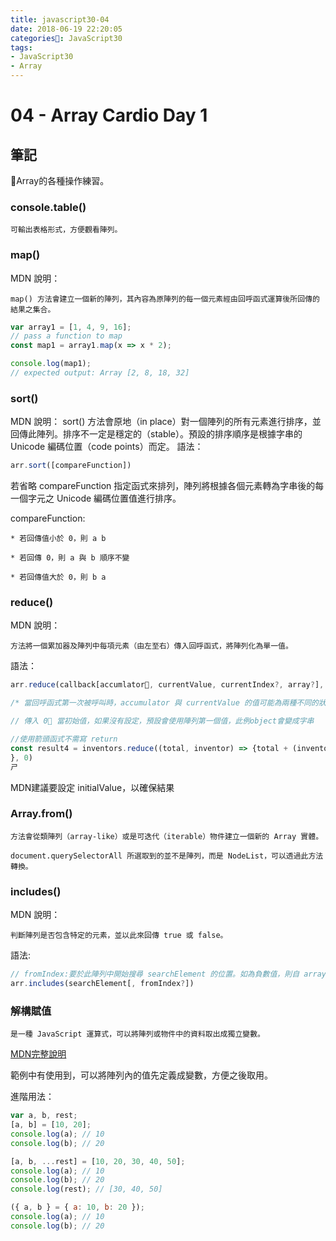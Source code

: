 ```yaml
---
title: javascript30-04
date: 2018-06-19 22:20:05
categories: JavaScript30
tags:
- JavaScript30
- Array
---
```

# 04 - Array Cardio Day 1

## 筆記
Array的各種操作練習。
<!-- more -->

### console.table()
    可輸出表格形式，方便觀看陣列。

### map()
MDN 說明：

    map() 方法會建立一個新的陣列，其內容為原陣列的每一個元素經由回呼函式運算後所回傳的結果之集合。
```javascript
var array1 = [1, 4, 9, 16];
// pass a function to map
const map1 = array1.map(x => x * 2);

console.log(map1);
// expected output: Array [2, 8, 18, 32]
```

### sort() 

MDN 說明：
    sort() 方法會原地（in place）對一個陣列的所有元素進行排序，並回傳此陣列。排序不一定是穩定的（stable）。預設的排序順序是根據字串的 Unicode 編碼位置（code points）而定。
語法：
```javascript
arr.sort([compareFunction])
```
若省略 compareFunction 指定函式來排列，陣列將根據各個元素轉為字串後的每一個字元之 Unicode 編碼位置值進行排序。

compareFunction:

    * 若回傳值小於 0，則 a b

    * 若回傳 0，則 a 與 b 順序不變

    * 若回傳值大於 0，則 b a


### reduce()
MDN 說明：

    方法將一個累加器及陣列中每項元素（由左至右）傳入回呼函式，將陣列化為單一值。

語法：
```javascript
arr.reduce(callback[accumlator, currentValue, currentIndex?, array?], initialValue?)

/* 當回呼函式第一次被呼叫時，accumulator 與 currentValue 的值可能為兩種不同的狀況：若在呼叫 reduce() 時有提供 initialValue，則 accumulator 將會等於 initialValue，且 currentValue 會等於陣列中的第一個元素值；若沒有提供 initialValue，則 accumulator 會等於陣列的第一個元素值，且 currentValue 將會等於陣列的第二個元素值。 */

// 傳入 0 當初始值，如果沒有設定，預設會使用陣列第一個值，此例object會變成字串

//使用箭頭函式不需寫 return
const result4 = inventors.reduce((total, inventor) => {total + (inventor.passed - inventor.year);
}, 0)
ㄕ
```
MDN建議要設定 initialValue，以確保結果

### Array.from() 

    方法會從類陣列（array-like）或是可迭代（iterable）物件建立一個新的 Array 實體。

    document.querySelectorAll 所選取到的並不是陣列，而是 NodeList，可以透過此方法轉換。

### includes()
MDN 說明：

    判斷陣列是否包含特定的元素，並以此來回傳 true 或 false。
語法:
```javascript
// fromIndex:要於此陣列中開始搜尋 searchElement 的位置。如為負數值，則自 array.length - fromIndex 開始向後搜尋。預設值為 0。
arr.includes(searchElement[, fromIndex?])
```
### 解構賦值
    是一種 JavaScript 運算式，可以將陣列或物件中的資料取出成獨立變數。

[MDN完整說明](https://developer.mozilla.org/zh-TW/docs/Web/JavaScript/Reference/Operators/Destructuring_assignment)

範例中有使用到，可以將陣列內的值先定義成變數，方便之後取用。

進階用法：

```javascript
var a, b, rest;
[a, b] = [10, 20];
console.log(a); // 10
console.log(b); // 20

[a, b, ...rest] = [10, 20, 30, 40, 50];
console.log(a); // 10
console.log(b); // 20
console.log(rest); // [30, 40, 50]

({ a, b } = { a: 10, b: 20 });
console.log(a); // 10
console.log(b); // 20
```
